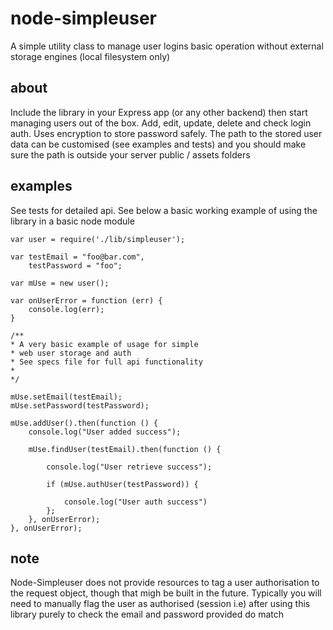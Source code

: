# node-simpleuser
A simple utility class to manage user logins basic operation without external storage engines (local filesystem only)

## about
Include the library in your Express app (or any other backend) then start managing users out of the box. Add, edit, update, delete and check login auth. Uses encryption to store password safely. The path to the stored user data can be customised (see examples and tests) and you should make sure the path is outside your server public / assets folders

## examples
See tests for detailed api. See below a basic working example of using the library in a basic node module 

    var user = require('./lib/simpleuser');

    var testEmail = "foo@bar.com",
        testPassword = "foo";

    var mUse = new user();

    var onUserError = function (err) {
        console.log(err);
    }

    /**
    * A very basic example of usage for simple 
    * web user storage and auth
    * See specs file for full api functionality
    *
    */

    mUse.setEmail(testEmail);
    mUse.setPassword(testPassword);

    mUse.addUser().then(function () {
        console.log("User added success");

        mUse.findUser(testEmail).then(function () {
   
            console.log("User retrieve success");

            if (mUse.authUser(testPassword)) {

                console.log("User auth success")
            };
        }, onUserError);
    }, onUserError);




## note
Node-Simpleuser does not provide resources to tag a user authorisation to the request object, though that migh be built in the future. Typically you will need to manually flag the user as authorised (session i.e) after using this library purely to check the email and password provided do match